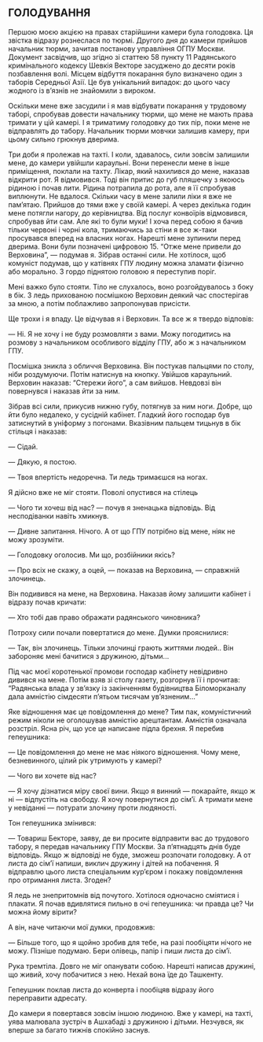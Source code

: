 ## ГОЛОДУВАННЯ

Першою моєю акцією на правах старійшини камери була голодовка.
Ця звістка відразу рознеслася по тюрмі.
Другого дня до камери прийшов начальник тюрми, зачитав постанову управління ОГПУ Москви.
Документ засвідчив, що згідно зі статтею 58 пункту 11 Радянського кримінального кодексу Шевкія Векторе засуджено до десяти років позбавлення волі.
Місцем відбуття покарання було визначено один з таборів Середньої Азії.
Це був унікальний випадок: до цього часу жодного із в’язнів не знайомили з вироком.

Оскільки мене вже засудили і я мав відбувати покарання у трудовому таборі, спробував довести начальнику тюрми, що мене не мають права тримати у цій камері.
І я триматиму голодовку до тих пір, поки мене не відправлять до табору.
Начальник тюрми мовчки залишив камеру, при цьому сильно грюкнув дверима.


Три доби я пролежав на тахті.
І коли, здавалось, сили зовсім залишили мене, до камери увійшли караульні.
Вони перенесли мене в інше приміщення, поклали на тахту.
Лікар, який нахилився до мене, наказав відкрити рот.
Я відмовився.
Тоді він притис до губ пляшечку з якоюсь рідиною і почав лити.
Рідина потрапила до рота, але я її спробував виплюнути.
Не вдалося.
Скільки часу в мене залили ліки я вже не пам’ятаю.
Прийшов до тями вже у своїй камері.
А через декілька годин мене потягли нагору, до керівництва.
Від послуг конвоїрів відмовився, спробував йти сам.
Але які то були муки!
І хоча перед собою я бачив тільки червоні і чорні кола, тримаючись за стіни я все ж-таки просувався вперед на власних ногах.
Нарешті мене зупинили перед дверима.
Вони були позначені цифровою 15. “Отже мене привели до Верховина”, — подумав я.
Зібрав останні сили.
Не хотілося, щоб комуніст подумав, що у катівнях ГПУ людину можна зламати фізично або морально.
З гордо піднятою головою я переступив поріг.

Мені важко було стояти.
Тіло не слухалось, воно розгойдувалось з боку в бік.
З ледь прихованою посмішкою Верховин деякий час спостерігав за мною, а потім поблажливо запропонував присісти.

Ще трохи і я впаду.
Це відчував я і Верховин.
Та все ж я твердо відповів:

— Ні.
Я не хочу і не буду розмовляти з вами.
Можу погодитись на розмову з начальником особливого відділу ГПУ, або ж з начальником ГПУ.

Посмішка зникла з обличчя Верховина.
Він постукав пальцями по столу, ніби роздумуючи.
Потім натиснув на кнопку.
Увійшов караульний.
Верховин наказав: “Стережи його”, а сам вийшов.
Невдовзі він повернувся і наказав йти за ним.

Зібрав всі сили, прикусив нижню губу, потягнув за ним ноги.
Добре, що йти було недалеко, у сусідній кабінет.
Гладкий його господар був затиснутий в уніформу з погонами.
Вказівним пальцем тицьнув в бік стільця і наказав:

— Сідай.

— Дякую, я постою.

— Твоя впертість недоречна.
Ти ледь тримаєшся на ногах.

Я дійсно вже не міг стояти.
Поволі опустився на стілець

— Чого ти хочеш від нас? — почув я зненацька відповідь.
Від несподіванки навіть хмикнув.

— Дивне запитання.
Нічого.
А от що ГПУ потрібно від мене, ніяк не можу зрозуміти.

— Голодовку оголосив.
Ми що, розбійники якісь?

— Про всіх не скажу, а оцей, — показав на Верховина, — справжній злочинець.

Він подивився на мене, на Верховина.
Наказав йому залишити кабінет і відразу почав кричати:

— Хто тобі дав право ображати радянського чиновника?

Потроху сили почали повертатися до мене.
Думки прояснилися:

— Так, він злочинець.
Тільки злочинці грають життями людей..
Він забороняє мені бачитися з дружиною, дітьми...

Під час моєї коротенької промови господар кабінету невідривно дивився на мене.
Потім взяв зі столу газету, розгорнув її і прочитав: “Радянська влада у зв’язку із закінченням будівництва Біломорканалу дала амністію сімдесяти п’ятьом тисячам ув’язненим...”

Яке відношення має це повідомлення до мене?
Тим пак, комуністичний режим ніколи не оголошував амністію арештантам.
Амністія означала розстріл.
Ясна річ, що усе це написане підла брехня.
Я перебив гепеушника:

— Це повідомлення до мене не має ніякого відношення.
Чому мене, безневинного, цілий рік утримують у камері?

— Чого ви хочете від нас?

— Я хочу дізнатися міру своєї вини.
Якщо я винний — покарайте, якщо ж ні — відпустіть на свободу.
Я хочу повернутися до сім’ї.
А тримати мене у невіданні — потурати злочину проти людяності.

Тон гепеушника змінився:

— Товариш Бекторе, заяву, де ви просите відправити вас до трудового табору, я передав начальнику ГПУ Москви.
За п’ятнадцять днів буде відповідь.
Якщо ж відповіді не буде, зможеш розпочати голодовку.
А от листа до сім’ї напиши, виклич дружину і дітей на побачення.
Я відправлю цього листа спеціальним кур’єром і покажу повідомлення про отримання листа.
Згоден?

Я ледь не знепритомнів від почутого.
Хотілося одночасно сміятися і плакати.
Я почав вдивлятися пильно в очі гепеушника: чи правда це?
Чи можна йому вірити?

А він, наче читаючи мої думки, продовжив:

— Більше того, що я щойно зробив для тебе, на разі пообіцяти нічого не можу.
Пізніше подумаю.
Бери олівець, папір і пиши листа до сім’ї.

Рука тремтіла.
Довго не міг опанувати собою.
Нарешті написав дружині, що живий, хочу побачитися з нею.
Нехай вона їде до Ташкенту.

Гепеушник поклав листа до конверта і пообіцяв відразу його переправити адресату.

До камери я повертався зовсім іншою людиною.
Вже у камері, на тахті, уява малювала зустріч в Ашхабаді з дружиною і дітьми.
Незчувся, як вперше за багато тижнів спокійно заснув.
